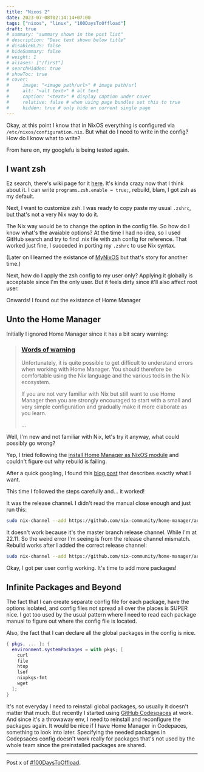 ```yaml
---
title: "Nixos 2"
date: 2023-07-08T02:14:14+07:00
tags: ["nixos", "linux", "100DaysToOffload"]
draft: true
# summary: "summary shown in the post list"
# description: "Desc text shown below title"
# disableHLJS: false
# hideSummary: false
# weight: 1
# aliases: ["/first"]
# searchHidden: true
# showToc: true
# cover:
#     image: "<image path/url>" # image path/url
#     alt: "<alt text>" # alt text
#     caption: "<text>" # display caption under cover
#     relative: false # when using page bundles set this to true
#     hidden: true # only hide on current single page
---
```



Okay, at this point I know that in NixOS
everything is configured via `/etc/nixos/configuration.nix`.
But what do I need to write in the config?
How do I know what to write?

From here on, my googlefu is being tested again.

## I want zsh

Ez search, there's wiki page for it [here](https://nixos.wiki/wiki/Zsh).
It's kinda crazy now that I think about it.
I can write `programs.zsh.enable = true;`, rebuild, blam, I got zsh as my default.

Next, I want to customize zsh.
I was ready to copy paste my usual `.zshrc`,
but that's not a very Nix way to do it.

The Nix way would be to change the option in the config file.
So how do I know what's the avaiable options?
At the time I had no idea,
so I used GitHub search and try to find .nix file with zsh config for reference.
That worked just fine, I succeded in porting my `.zshrc` to use Nix syntax.

(Later on I learned the existance of [MyNixOS](https://mynixos.com/)
but that's story for another time.)

Next, how do I apply the zsh config to my user only?
Applying it globally is acceptable since I'm the only user.
But it feels dirty since it'll also affect root user.

Onwards! I found out the existance of Home Manager

## Unto the Home Manager

Initially I ignored Home Manager since it has a bit scary warning:

> ### [Words of warning](https://github.com/nix-community/home-manager#words-of-warning)
>
> Unfortunately, it is quite possible to get difficult to understand errors when working with Home Manager. You should therefore be comfortable using the Nix language and the various tools in the Nix ecosystem.
>
> If you are not very familiar with Nix but still want to use Home Manager then you are strongly encouraged to start with a small and very simple configuration and gradually make it more elaborate as you learn.
> 
> ...

Well, I'm new and not familiar with Nix,
let's try it anyway,
what could possibly go wrong?

Yep, I tried following the [install Home Manager as NixOS module](https://nix-community.github.io/home-manager/index.html#sec-install-nixos-module)
and couldn't figure out why rebuild is failing.

After a quick googling, I found this [blog post](https://tech.aufomm.com/my-nixos-journey-home-manager/)
that describes exactly what I want.

This time I followed the steps carefully and...
it worked!

It was the release channel.
I didn't read the manual close enough and just run this:
```zsh
sudo nix-channel --add https://github.com/nix-community/home-manager/archive/master.tar.gz home-manager
```
It doesn't work because it's the master branch release channel.
While I'm at 22.11.
So the weird error I'm seeing is from the release channel mismatch.
Rebuild works after I added the correct release channel:
```zsh
sudo nix-channel --add https://github.com/nix-community/home-manager/archive/release-22.11.tar.gz home-manager
```

Okay, I got per user config working.
It's time to add more packages!

## Infinite Packages and Beyond

The fact that I can create separate config file for each package,
have the options isolated,
and config files not spread all over the places is SUPER nice.
I got too used by the usual pattern where I need to read each package
manual to figure out where the config file is located.

Also, the fact that I can declare all the global packages in the config
is nice.

```nix
{ pkgs, ... }: {
  environment.systemPackages = with pkgs; [
    curl
    file
    htop
    lsof
    nixpkgs-fmt
    wget
  ];
}
```

It's not everyday I need to reinstall global packages,
so usually it doesn't matter that much.
But recently I started using [GitHub Codespaces](https://github.com/features/codespaces)
at work.
And since it's a throwaway env, I need to reinstall and reconfigure the packages again.
It would be nice if I have Home Manager in Codepaces,
something to look into later.
Specifying the needed packages in Codepsaces config doesn't work really for
packages that's not used by the whole team since the preinstalled packages
are shared.

---

Post x of [#100DaysToOffload](https://100daystooffload.com/).
